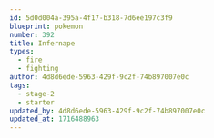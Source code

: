 ```yaml
---
id: 5d0d004a-395a-4f17-b318-7d6ee197c3f9
blueprint: pokemon
number: 392
title: Infernape
types:
  - fire
  - fighting
author: 4d8d6ede-5963-429f-9c2f-74b897007e0c
tags:
  - stage-2
  - starter
updated_by: 4d8d6ede-5963-429f-9c2f-74b897007e0c
updated_at: 1716488963
---
```

